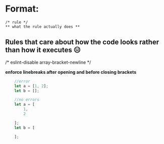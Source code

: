 # Format:
    /* rule */
    ** what the rule actually does **

## Rules that care about how the code looks rather than how it executes 😑
/* eslint-disable array-bracket-newline */

**enforce linebreaks after opening and before closing brackets**
```javascript
    //error
    let a = [1, 2];
    let b = [];

    //no errors
    let a = [
        1,
        2

    ];
    let b = [

    ];

```
